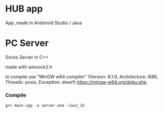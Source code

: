 # HUB app

App ,made in Andoroid Studio / Java

# PC Server

Socks Server in C++

made with winsock2.h

to compile use "MinGW w64 compiler" (Version: 8.1.0, Architecture: i686, Threads: posix, Exception: dwarf)
https://mingw-w64.org/doku.php

### Compile

```
g++ main.cpp -o server.exe -lws2_32
```